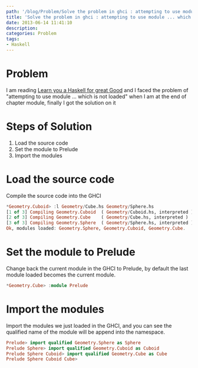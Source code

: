 ```yaml
---
path: '/blog/Problem/Solve the problem in ghci : attempting to use module ... which is not loaded'
title: 'Solve the problem in ghci : attempting to use module ... which is not loaded'
date: 2013-06-14 11:41:10
description:
categories: Problem
tags:
- Haskell
---
```


# Problem
I am reading [Learn you a Haskell for great Good](http://learnyouahaskell.com) and I faced the problem of "attempting to use module ... which is not loaded" when I am at the end of chapter module, finally I got the solution on it


# Steps of Solution
1. Load the source code
2. Set the module to Prelude
3. Import the modules


# Load the source code
Compile the source code into the GHCI

```haskell
*Geometry.Cuboid> :l Geometry/Cube.hs Geometry/Sphere.hs
[1 of 3] Compiling Geometry.Cuboid  ( Geometry/Cuboid.hs, interpreted )
[2 of 3] Compiling Geometry.Cube    ( Geometry/Cube.hs, interpreted )
[3 of 3] Compiling Geometry.Sphere  ( Geometry/Sphere.hs, interpreted )
Ok, modules loaded: Geometry.Sphere, Geometry.Cuboid, Geometry.Cube.
```

# Set the module to Prelude
Change back the current module in the GHCI to Prelude, by default the last module loaded becomes the current module.

```haskell
*Geometry.Cube> :module Prelude
```


# Import the modules

Import the modules we just loaded in the GHCI, and you can see the qualified name of the module will be append into the namespace.

```haskell
Prelude> import qualified Geometry.Sphere as Sphere 
Prelude Sphere> import qualified Geometry.Cuboid as Cuboid 
Prelude Sphere Cuboid> import qualified Geometry.Cube as Cube 
Prelude Sphere Cuboid Cube>
```
